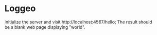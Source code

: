 # Loggeo
Initialize the server and visit http://localhost:4567/hello; The result should be a blank web page displaying "world".
